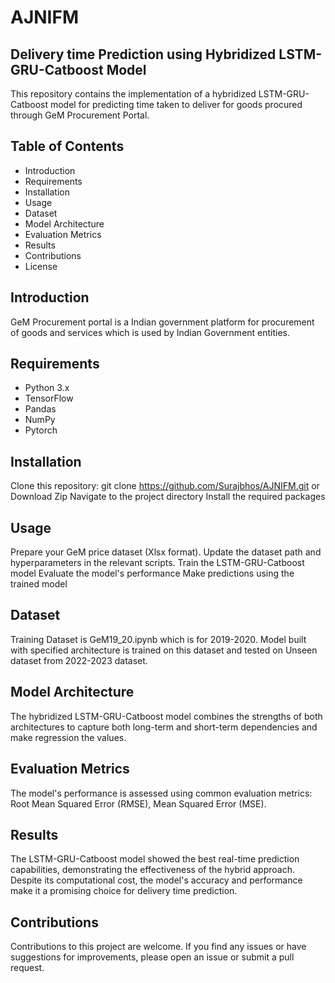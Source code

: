 # AJNIFM
## Delivery time Prediction using Hybridized LSTM-GRU-Catboost Model
This repository contains the implementation of a hybridized LSTM-GRU-Catboost model for predicting time taken to deliver for goods procured through GeM Procurement Portal.

## Table of Contents
- Introduction
- Requirements
- Installation
- Usage
- Dataset
- Model Architecture
- Evaluation Metrics
- Results
- Contributions
- License

## Introduction
GeM Procurement portal is a Indian government platform for procurement of goods and services which is used by Indian Government entities.

## Requirements
- Python 3.x
- TensorFlow
- Pandas
- NumPy
- Pytorch

## Installation
Clone this repository: git clone https://github.com/Surajbhos/AJNIFM.git or Download Zip 
Navigate to the project directory
Install the required packages

## Usage
Prepare your GeM price dataset (Xlsx format).
Update the dataset path and hyperparameters in the relevant scripts.
Train the LSTM-GRU-Catboost model
Evaluate the model's performance
Make predictions using the trained model

## Dataset
Training Dataset is GeM19_20.ipynb which is for 2019-2020. Model built with specified architecture is trained on this dataset and tested on Unseen dataset from 2022-2023 dataset.

## Model Architecture
The hybridized LSTM-GRU-Catboost model combines the strengths of both architectures to capture both long-term and short-term dependencies and make regression the values.

## Evaluation Metrics
The model's performance is assessed using common evaluation metrics: Root Mean Squared Error (RMSE), Mean Squared Error (MSE).

## Results
The LSTM-GRU-Catboost model showed the best real-time prediction capabilities, demonstrating the effectiveness of the hybrid approach. Despite its computational cost, the model's accuracy and performance make it a promising choice for delivery time prediction.

## Contributions
Contributions to this project are welcome. If you find any issues or have suggestions for improvements, please open an issue or submit a pull request.
